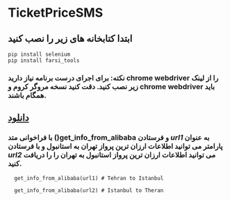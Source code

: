 # TicketPriceSMS
## ابتدا کتابخانه های زیر را نصب کنید
``` pip install selenium ```  
``` pip install farsi_tools ```

### نکته: برای اجرای درست برنامه نیاز دارید chrome webdriver را از لینک زیر نصب کنید. دقت کنید نسخه مروگر کروم و **chrome webdriver** باید همگام باشند.
[دانلود](https://chromedriver.chromium.org/downloads)
---
### با فراخوانی متد **()get_info_from_alibaba**  و فرستادن *url1* به عنوان پارامتر می توانید اطلاعات ارزان ترین پرواز تهران به استانبول و با فرستادن *url2* می توانید اطلاعات ارزان ترین پرواز استانبول به تهران را را دریافت کنید. 
```
  get_info_from_alibaba(url1) # Tehran to Istanbul

  get_info_from_alibaba(url2) # Istanbul to Theran

```






